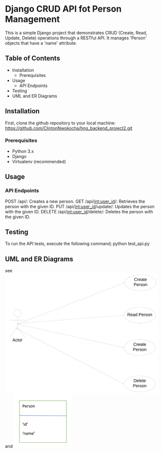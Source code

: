 # Django CRUD API fot Person Management 
This is a simple Django project that demonstrates CRUD (Create, Read, Update, Delete) operations through a RESTful API. It manages 'Person' objects that have a 'name' attribute.
## Table of Contents

* Installation
    * Prerequisites
* Usage
    * API Endpoints
* Testing
* UML and ER Diagrams

## Installation
First, clone the github repository to your local machine:
https://github.com/ClintonNwokocha/hng_backend_project2.git

### Prerequisites
* Python 3.x
* Django
* Virtualenv (recommended)

## Usage
### API Endpoints
POST /api/: Creates a new person.
GET /api/<int:user_id>/: Retrieves the person with the given ID.
PUT /api/<int:user_id>/update/: Updates the person with the given ID.
DELETE /api/<int:user_id>/delete/: Deletes the person with the given ID.

## Testing
To run the API tests, execute the following command;
python test_api.py

## UML and ER Diagrams
see ![UML Diagram](CRUD_UML.png) and ![ER Diagram](ER_CRUD.PNG)

  

